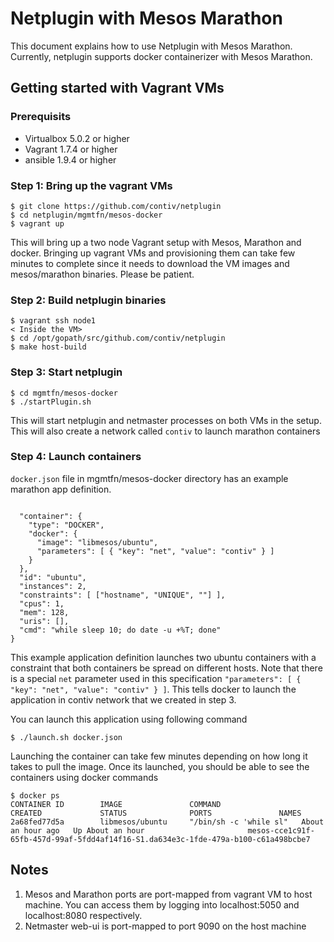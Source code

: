 # Netplugin with Mesos Marathon

This document explains how to use Netplugin with Mesos Marathon. Currently, netplugin supports docker containerizer with Mesos Marathon.

## Getting started with Vagrant VMs
### Prerequisits
- Virtualbox 5.0.2 or higher
- Vagrant 1.7.4 or higher
- ansible 1.9.4 or higher

### Step 1: Bring up the vagrant VMs

```
$ git clone https://github.com/contiv/netplugin
$ cd netplugin/mgmtfn/mesos-docker
$ vagrant up
```

This will bring up a two node Vagrant setup with Mesos, Marathon and docker.
Bringing up vagrant VMs and provisioning them can take few minutes to complete since it needs to download the VM images and mesos/marathon binaries. Please be patient.

### Step 2: Build netplugin binaries

```
$ vagrant ssh node1
< Inside the VM>
$ cd /opt/gopath/src/github.com/contiv/netplugin
$ make host-build
```

### Step 3: Start netplugin

```
$ cd mgmtfn/mesos-docker
$ ./startPlugin.sh
```

This will start netplugin and netmaster processes on both VMs in the setup.
This will also create a network called `contiv` to launch marathon containers

### Step 4: Launch containers

`docker.json` file in mgmtfn/mesos-docker directory has an example marathon app definition.

```

  "container": {
    "type": "DOCKER",
    "docker": {
      "image": "libmesos/ubuntu",
      "parameters": [ { "key": "net", "value": "contiv" } ]
    }
  },
  "id": "ubuntu",
  "instances": 2,
  "constraints": [ ["hostname", "UNIQUE", ""] ],
  "cpus": 1,
  "mem": 128,
  "uris": [],
  "cmd": "while sleep 10; do date -u +%T; done"
}
```

This example application definition launches two ubuntu containers with a constraint that both containers be spread on different hosts.
Note that there is a special `net` parameter used in this specification `"parameters": [ { "key": "net", "value": "contiv" } ]`. This tells docker to launch the application in contiv network that we created in step 3.

You can launch this application using following command

```
$ ./launch.sh docker.json
```

Launching the container can take few minutes depending on how long it takes to pull the image.
Once its launched, you should be able to see the containers using docker commands

```
$ docker ps
CONTAINER ID        IMAGE               COMMAND                  CREATED             STATUS              PORTS               NAMES
2a68fed77d5a        libmesos/ubuntu     "/bin/sh -c 'while sl"   About an hour ago   Up About an hour                       mesos-cce1c91f-65fb-457d-99af-5fdd4af14f16-S1.da634e3c-1fde-479a-b100-c61a498bcbe7
 ```

## Notes

 1. Mesos and Marathon ports are port-mapped from vagrant VM to host machine. You can access them by logging into localhost:5050 and localhost:8080 respectively.
 2. Netmaster web-ui is port-mapped to port 9090 on the host machine
